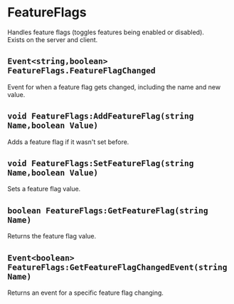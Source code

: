 # FeatureFlags
Handles feature flags (toggles features being enabled or disabled).<br>
Exists on the server and client.

## `Event<string,boolean> FeatureFlags.FeatureFlagChanged`
Event for when a feature flag gets changed, including the name
and new value.

## `void FeatureFlags:AddFeatureFlag(string Name,boolean Value)`
Adds a feature flag if it wasn't set before.

## `void FeatureFlags:SetFeatureFlag(string Name,boolean Value)`
Sets a feature flag value.

## `boolean FeatureFlags:GetFeatureFlag(string Name)`
Returns the feature flag value.

## `Event<boolean> FeatureFlags:GetFeatureFlagChangedEvent(string Name)`
Returns an event for a specific feature flag changing.